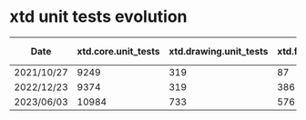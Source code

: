 # xtd unit tests evolution

| Date       | xtd.core.unit_tests | xtd.drawing.unit_tests | xtd.forms.unit_tests | xtd.tunit.unit_tests | total tests | tests added |
| ---------- | ------------------- | ---------------------- | -------------------- | -------------------- | ----------- | ----------- |
| 2021/10/27 |                9249 |                    319 |                   87 |                  282 |        9937 |          NA |
| 2022/12/23 |                9374 |                    319 |                  386 |                  282 |       10361 |         424 |
| 2023/06/03 |               10984 |                    733 |                  576 |                  986 |       13139 |        2778 |
